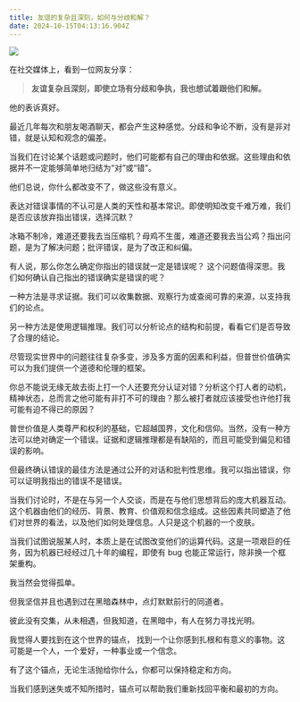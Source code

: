 ```yaml
---
title: 友谊的复杂且深刻，如何与分歧和解？
date: 2024-10-15T04:13:16.904Z
---
```



![](https://img-1259210397.cos.ap-guangzhou.myqcloud.com/maodian.jpg)

在社交媒体上，看到一位网友分享：

>**友谊复杂且深刻，即使立场有分歧和争执，我也想试着跟他们和解。**

他的表诉真好。

最近几年每次和朋友喝酒聊天，都会产生这种感觉。分歧和争论不断，没有是非对错，就是认知和观念的偏差。

当我们在讨论某个话题或问题时，他们可能都有自己的理由和依据。这些理由和依据并不一定能够简单地归结为“对”或“错”。

他们总说，你什么都改变不了，做这些没有意义。

表达对错误事情的不认可是人类的天性和基本常识。即使明知改变千难万难，我们是否应该放弃指出错误，选择沉默？

冰箱不制冷，难道还要我去当压缩机？母鸡不生蛋，难道还要我去当公鸡？指出问题，是为了解决问题；批评错误，是为了改正和纠偏。

有人说，那么你怎么确定你指出的错误就一定是错误呢？ 这个问题值得深思。我们如何确认自己指出的错误确实是错误的呢？

一种方法是寻求证据。我们可以收集数据、观察行为或查阅可靠的来源，以支持我们的论点。

另一种方法是使用逻辑推理。我们可以分析论点的结构和前提，看看它们是否导致了合理的结论。

尽管现实世界中的问题往往复杂多变，涉及多方面的因素和利益，但普世价值确实可以为我们提供一个道德和伦理的框架。

你总不能说无缘无故去街上打一个人还要充分认证对错？分析这个打人者的动机，精神状态，总而言之他可能有非打不可的理由？那么被打者就应该接受也许他打我可能有迫不得已的原因？

普世价值是人类尊严和权利的基础，它超越国界，文化和信仰。当然，没有一种方法可以绝对确定一个错误。证据和逻辑推理都是有缺陷的，而且可能受到偏见和错误的影响。

但最终确认错误的最佳方法是通过公开的对话和批判性思维。我可以指出错误，你可以证明我指出的错误不是错误。

当我们讨论时，不是在与另一个人交谈，而是在与他们思想背后的庞大机器互动。这个机器由他们的经历、背景、教育、价值观和信念组成。这些因素共同塑造了他们对世界的看法，以及他们如何处理信息。人只是这个机器的一个皮肤。

当我们试图说服某人时，本质上是在试图改变他们的运算代码。这是一项艰巨的任务，因为机器已经经过几十年的编程，即使有 bug 也能正常运行，除非换一个框架重构。

我当然会觉得孤单。

但我坚信并且也遇到过在黑暗森林中，点灯默默前行的同道者。

彼此没有交集，从未相遇，但我知道，在黑暗中，有人在努力寻找光明。

我觉得人要找到在这个世界的锚点， 找到一个让你感到扎根和有意义的事物。这可能是一个人，一个爱好，一种事业或一个信念。

有了这个锚点，无论生活抛给你什么，你都可以保持稳定和方向。

当我们感到迷失或不知所措时，锚点可以帮助我们重新找回平衡和最初的方向。